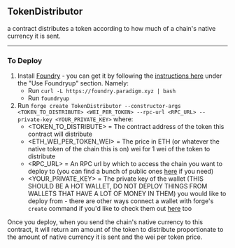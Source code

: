 ## TokenDistributor

a contract distributes a token according to how much of a chain's native currency it is sent.

---

### To Deploy
1. Install [Foundry](https://book.getfoundry.sh/) - you can get it by following the [instructions here](https://book.getfoundry.sh/getting-started/installation) under the "Use Foundryup" section. Namely:
    - Run `curl -L https://foundry.paradigm.xyz | bash`
    - Run `foundryup`
2. Run `forge create TokenDistributor --constructor-args <TOKEN_TO_DISTRIBUTE> <WEI_PER_TOKEN> --rpc-url <RPC_URL> --private-key <YOUR_PRIVATE_KEY>` where:
    - <TOKEN_TO_DISTRIBUTE> = The contract address of the token this contract will distribute
    - <ETH_WEI_PER_TOKEN_WEI> = The price in ETH (or whatever the native token of the chain this is on) wei for 1 wei of the token to distribute
    - <RPC_URL> = An RPC url by which to access the chain you want to deploy to (you can find a bunch of public ones [here](https://github.com/jk-labs-inc/jokerace/tree/staging/packages/react-app-revamp/config/wagmi/custom-chains) if you need)
    - <YOUR_PRIVATE_KEY> = The private key of the wallet (THIS SHOULD BE A HOT WALLET, DO NOT DEPLOY THINGS FROM WALLETS THAT HAVE A LOT OF MONEY IN THEM) you would like to deploy from - there are other ways connect a wallet with forge's `create` command if you'd like to check them out [here](https://book.getfoundry.sh/reference/forge/forge-create) too

Once you deploy, when you send the chain's native currency to this contract, it will return am amount of the token to distribute proportionate to the amount of native currency it is sent and the wei per token price.
